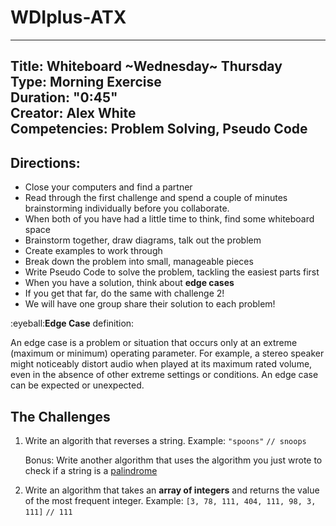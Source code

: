 

# WDIplus-ATX

---
Title: Whiteboard ~Wednesday~ Thursday <br>
Type: Morning Exercise<br>
Duration: "0:45"<br>
Creator: Alex White<br>
Competencies: Problem Solving, Pseudo Code <br>
---

## Directions:
- Close your computers and find a partner
- Read through the first challenge and spend a couple of minutes brainstorming individually before you collaborate. 
- When both of you have had a little time to think, find some whiteboard space
- Brainstorm together, draw diagrams, talk out the problem
- Create examples to work through
- Break down the problem into small, manageable pieces
- Write Pseudo Code to solve the problem, tackling the easiest parts first
- When you have a solution, think about **edge cases**
- If you get that far, do the same with challenge 2!
- We will have one group share their solution to each problem! 

:eyeball:**Edge Case** definition: 

An edge case is a problem or situation that occurs only at an extreme (maximum or minimum) operating parameter. For example, a stereo speaker might noticeably distort audio when played at its maximum rated volume, even in the absence of other extreme settings or conditions. An edge case can be expected or unexpected.


## The Challenges
1. Write an algorith that reverses a string. 
Example: `"spoons"`
`// snoops`

	Bonus: Write another algorithm that uses the algorithm you just wrote to check if a string is a [palindrome](http://lmgtfy.com/?q=palindrome+meaning)
1. Write an algorithm that takes an **array of integers** and returns the value of the most frequent integer. 
Example: `[3, 78, 111, 404, 111, 98, 3, 111]`
`// 111`

